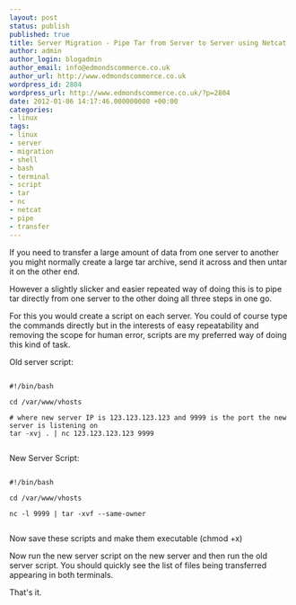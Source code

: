 ```yaml
---
layout: post
status: publish
published: true
title: Server Migration - Pipe Tar from Server to Server using Netcat
author: admin
author_login: blogadmin
author_email: info@edmondscommerce.co.uk
author_url: http://www.edmondscommerce.co.uk
wordpress_id: 2804
wordpress_url: http://www.edmondscommerce.co.uk/?p=2804
date: 2012-01-06 14:17:46.000000000 +00:00
categories:
- linux
tags:
- linux
- server
- migration
- shell
- bash
- terminal
- script
- tar
- nc
- netcat
- pipe
- transfer
---
```

If you need to transfer a large amount of data from one server to another you might normally create a large tar archive, send it across and then untar it on the other end.

However a slightly slicker and easier repeated way of doing this is to pipe tar directly from one server to the other doing all three steps in one go.

For this you would create a script on each server. You could of course type the commands directly but in the interests of easy repeatability and removing the scope for human error, scripts are my preferred way of doing this kind of task.

Old server script:

```

#!/bin/bash

cd /var/www/vhosts

# where new server IP is 123.123.123.123 and 9999 is the port the new server is listening on
tar -xvj . | nc 123.123.123.123 9999


```


New Server Script:

```

#!/bin/bash

cd /var/www/vhosts

nc -l 9999 | tar -xvf --same-owner


```

Now save these scripts and make them executable (chmod +x)

Now run the new server script on the new server and then run the old server script. You should quickly see the list of files being transferred appearing in both terminals.

That's it.
